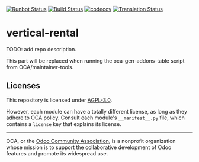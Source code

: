 [![Runbot Status](https://runbot.odoo-community.org/runbot/badge/flat/298/15.0.svg)](https://runbot.odoo-community.org/runbot/repo/github-com-oca-vertical-rental-298)
[![Build Status](https://travis-ci.com/OCA/vertical-rental.svg?branch=15.0)](https://travis-ci.com/OCA/vertical-rental)
[![codecov](https://codecov.io/gh/OCA/vertical-rental/branch/15.0/graph/badge.svg)](https://codecov.io/gh/OCA/vertical-rental)
[![Translation Status](https://translation.odoo-community.org/widgets/vertical-rental-15-0/-/svg-badge.svg)](https://translation.odoo-community.org/engage/vertical-rental-15-0/?utm_source=widget)

<!-- /!\ do not modify above this line -->

# vertical-rental

TODO: add repo description.

<!-- /!\ do not modify below this line -->

<!-- prettier-ignore-start -->

[//]: # (addons)

This part will be replaced when running the oca-gen-addons-table script from OCA/maintainer-tools.

[//]: # (end addons)

<!-- prettier-ignore-end -->

## Licenses

This repository is licensed under [AGPL-3.0](LICENSE).

However, each module can have a totally different license, as long as they adhere to OCA
policy. Consult each module's `__manifest__.py` file, which contains a `license` key
that explains its license.

----

OCA, or the [Odoo Community Association](http://odoo-community.org/), is a nonprofit
organization whose mission is to support the collaborative development of Odoo features
and promote its widespread use.
